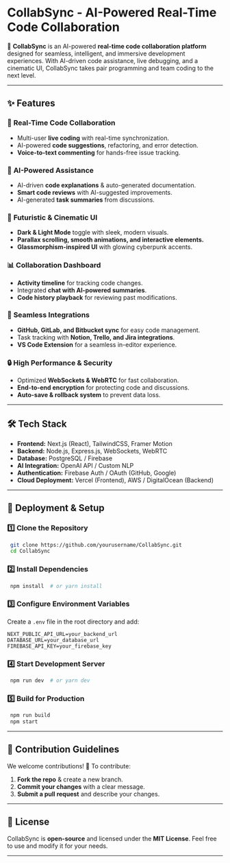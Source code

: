 # CollabSync - AI-Powered Real-Time Code Collaboration

🚀 **CollabSync** is an AI-powered **real-time code collaboration platform** designed for seamless, intelligent, and immersive development experiences. With AI-driven code assistance, live debugging, and a cinematic UI, CollabSync takes pair programming and team coding to the next level.

---

## ✨ Features

### 🔹 **Real-Time Code Collaboration**
- Multi-user **live coding** with real-time synchronization.
- AI-powered **code suggestions**, refactoring, and error detection.
- **Voice-to-text commenting** for hands-free issue tracking.

### 🤖 **AI-Powered Assistance**
- AI-driven **code explanations** & auto-generated documentation.
- **Smart code reviews** with AI-suggested improvements.
- AI-generated **task summaries** from discussions.

### 🎨 **Futuristic & Cinematic UI**
- **Dark & Light Mode** toggle with sleek, modern visuals.
- **Parallax scrolling, smooth animations, and interactive elements.**
- **Glassmorphism-inspired UI** with glowing cyberpunk accents.

### 📊 **Collaboration Dashboard**
- **Activity timeline** for tracking code changes.
- Integrated **chat with AI-powered summaries**.
- **Code history playback** for reviewing past modifications.

### 🔗 **Seamless Integrations**
- **GitHub, GitLab, and Bitbucket sync** for easy code management.
- Task tracking with **Notion, Trello, and Jira integrations**.
- **VS Code Extension** for a seamless in-editor experience.

### 🔒 **High Performance & Security**
- Optimized **WebSockets & WebRTC** for fast collaboration.
- **End-to-end encryption** for protecting code and discussions.
- **Auto-save & rollback system** to prevent data loss.

---

## 🛠️ Tech Stack

- **Frontend:** Next.js (React), TailwindCSS, Framer Motion
- **Backend:** Node.js, Express.js, WebSockets, WebRTC
- **Database:** PostgreSQL / Firebase
- **AI Integration:** OpenAI API / Custom NLP
- **Authentication:** Firebase Auth / OAuth (GitHub, Google)
- **Cloud Deployment:** Vercel (Frontend), AWS / DigitalOcean (Backend)

---

## 🚀 Deployment & Setup

### **1️⃣ Clone the Repository**
```sh
 git clone https://github.com/yourusername/CollabSync.git
 cd CollabSync
```

### **2️⃣ Install Dependencies**
```sh
 npm install  # or yarn install
```

### **3️⃣ Configure Environment Variables**
Create a `.env` file in the root directory and add:
```env
NEXT_PUBLIC_API_URL=your_backend_url
DATABASE_URL=your_database_url
FIREBASE_API_KEY=your_firebase_key
```

### **4️⃣ Start Development Server**
```sh
 npm run dev  # or yarn dev
```

### **5️⃣ Build for Production**
```sh
 npm run build
 npm start
```

---

## 📌 Contribution Guidelines

We welcome contributions! 🚀 To contribute:
1. **Fork the repo** & create a new branch.
2. **Commit your changes** with a clear message.
3. **Submit a pull request** and describe your changes.

---

## 📄 License

CollabSync is **open-source** and licensed under the **MIT License**. Feel free to use and modify it for your needs.

---

